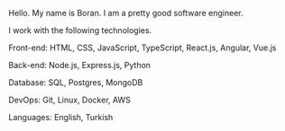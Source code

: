 Hello. My name is Boran. I am a pretty good software engineer.

I work with the following technologies.

Front-end: HTML, CSS, JavaScript, TypeScript, React.js, Angular, Vue.js

Back-end: Node.js, Express.js, Python

Database: SQL, Postgres, MongoDB

DevOps: Git, Linux, Docker, AWS

Languages: English, Turkish
